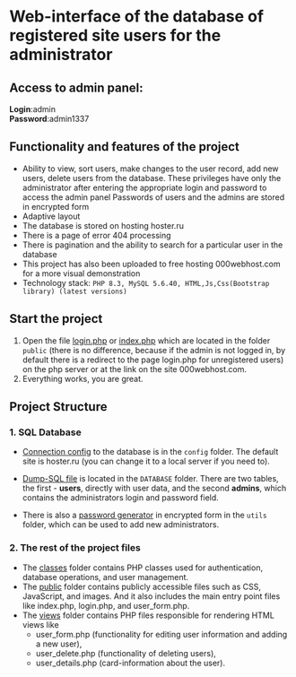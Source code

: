 # Web-interface of the database of registered site users for the administrator

## Access to admin panel:

**Login**:admin
<br/>
**Password**:admin1337

## Functionality and features of the project

* Ability to view, sort users, make changes to the user record, add new users, delete users from the database. These privileges have only the administrator after entering the appropriate login and password to access the admin panel
  Passwords of users and the admins are stored in encrypted form
* Adaptive layout
* The database is stored on hosting hoster.ru
* There is a page of error 404 processing
* There is pagination and the ability to search for a particular user in the database
* This project has also been uploaded to free hosting 000webhost.com for a more visual demonstration
* Technology stack: ```PHP 8.3, MySQL 5.6.40, HTML,Js,Css(Bootstrap library) (latest versions)```

## Start the project

1. Open the file [login.php](public/login.php) or [index.php](public/index.php) which are located in the folder ```public``` (there is no difference, because if the admin is not logged in, by default there is a redirect to the page
   login.php for unregistered users) on the php server or at the link on the site 000webhost.com.
2. Everything works, you are great.

## Project Structure

### 1. SQL Database

* [Connection config](config/database.php)  to the database is in the  ```config``` folder. The default site is hoster.ru (you can change it to a local server if you need to).

* [Dump-SQL file](DATABASE/Database_dump.sql) is located in the ```DATABASE``` folder. There are two tables, the first - **users**, directly with user data, and the second **admins**, which contains the administrators login and password
  field.

* There is also a [password generator](utils/generate_password.php) in encrypted form in the ```utils``` folder, which can be used to add new administrators.

### 2. The rest of the project files

* The [classes](classes) folder contains PHP classes used for authentication, database operations, and user management.
* The [public](public) folder contains publicly accessible files such as CSS, JavaScript, and images. And it also includes the main entry point files like index.php, login.php, and user_form.php.
* The [views](views) folder contains PHP files responsible for rendering HTML views like
    + user_form.php (functionality for editing user information and adding a new user),
    + user_delete.php (functionality of deleting users),
    + user_details.php (card-information about the user).